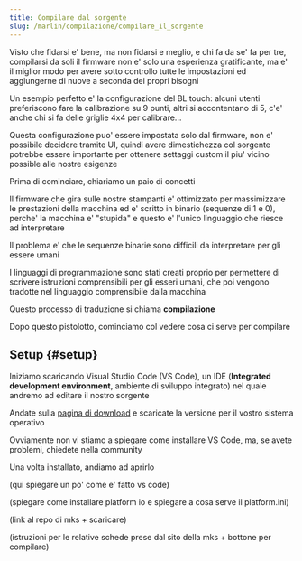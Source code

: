 ```yaml
---
title: Compilare dal sorgente
slug: /marlin/compilazione/compilare_il_sorgente
---
```



Visto che fidarsi e' bene, ma non fidarsi e meglio, e chi fa da se' fa per tre, compilarsi da soli il firmware non e' solo una esperienza gratificante, ma e' il miglior modo per avere sotto controllo tutte le impostazioni ed aggiungerne di nuove a seconda dei propri bisogni

Un esempio perfetto e' la configurazione del BL touch: alcuni utenti preferiscono fare la calibrazione su 9 punti, altri si accontentano di 5, c'e' anche chi si fa delle griglie 4x4 per calibrare... 

Questa configurazione puo' essere impostata solo dal firmware, non e' possibile decidere tramite UI, quindi avere dimestichezza col sorgente potrebbe essere importante per ottenere settaggi custom il piu' vicino possible alle nostre esigenze

Prima di cominciare, chiariamo un paio di concetti

Il firmware che gira sulle nostre stampanti e' ottimizzato per massimizzare le prestazioni della macchina ed e' scritto in binario (sequenze di 1 e 0), perche' la macchina e' "stupida" e questo e' l'unico linguaggio che riesce ad interpretare

Il problema e' che le sequenze binarie sono difficili da interpretare per gli essere umani

I linguaggi di programmazione sono stati creati proprio per permettere di scrivere istruzioni comprensibili per gli esseri umani, che poi vengono tradotte nel linguaggio comprensibile dalla macchina

Questo processo di traduzione si chiama **compilazione**

Dopo questo pistolotto, cominciamo col vedere cosa ci serve per compilare

## Setup {#setup}

Iniziamo scaricando Visual Studio Code (VS Code), un IDE (**Integrated development environment**, ambiente di sviluppo integrato) nel quale andremo ad editare il nostro sorgente

Andate sulla [pagina di download](https://code.visualstudio.com/download) e scaricate la versione per il vostro sistema operativo

Ovviamente non vi stiamo a spiegare come installare VS Code, ma, se avete problemi, chiedete nella community

Una volta installato, andiamo ad aprirlo

(qui spiegare un po' come e' fatto vs code)

(spiegare come installare platform io e spiegare a cosa serve il platform.ini)

(link al repo di mks + scaricare)

(istruzioni per le relative schede prese dal sito della mks + bottone per compilare)


